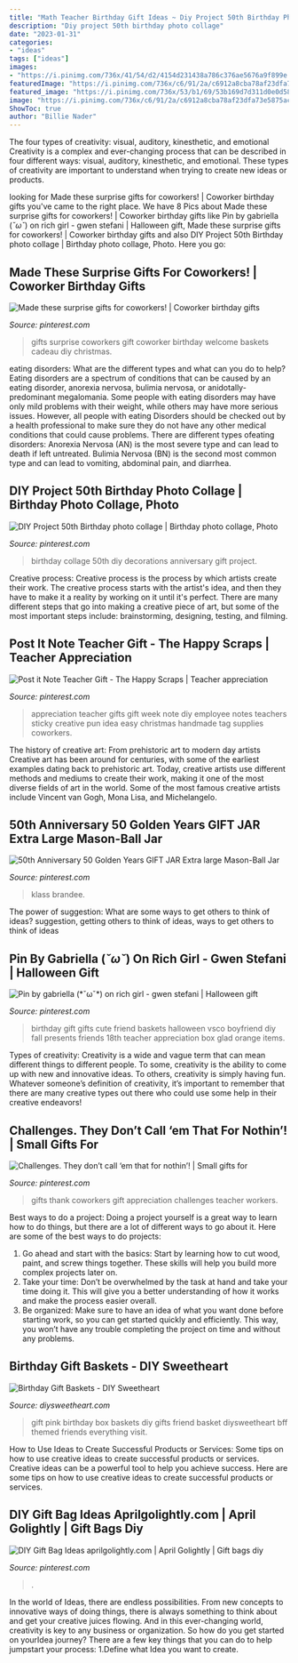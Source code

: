 ```yaml
---
title: "Math Teacher Birthday Gift Ideas ~ Diy Project 50th Birthday Photo Collage"
description: "Diy project 50th birthday photo collage"
date: "2023-01-31"
categories:
- "ideas"
tags: ["ideas"]
images:
- "https://i.pinimg.com/736x/41/54/d2/4154d231438a786c376ae5676a9f899e.jpg"
featuredImage: "https://i.pinimg.com/736x/c6/91/2a/c6912a8cba78af23dfa73e5875ac5301--birthday-photo-collages-birthday-photos.jpg"
featured_image: "https://i.pinimg.com/736x/53/b1/69/53b169d7d311d0e0d58e5dd1580b9265.jpg"
image: "https://i.pinimg.com/736x/c6/91/2a/c6912a8cba78af23dfa73e5875ac5301--birthday-photo-collages-birthday-photos.jpg"
ShowToc: true
author: "Billie Nader"
---
```



The four types of creativity: visual, auditory, kinesthetic, and emotional
Creativity is a complex and ever-changing process that can be described in four different ways: visual, auditory, kinesthetic, and emotional. These types of creativity are important to understand when trying to create new ideas or products.

	

		
looking for Made these surprise gifts for coworkers! | Coworker birthday gifts you've came to the right place. We have 8 Pics about Made these surprise gifts for coworkers! | Coworker birthday gifts like Pin by gabriella (*ˇωˇ*) on rich girl - gwen stefani | Halloween gift, Made these surprise gifts for coworkers! | Coworker birthday gifts and also DIY Project 50th Birthday photo collage | Birthday photo collage, Photo. Here you go:
		
    
## Made These Surprise Gifts For Coworkers! | Coworker Birthday Gifts

<img loading=lazy src="https://i.pinimg.com/736x/d7/de/7f/d7de7f3036452481ec1a36ba552885ca.jpg" onerror="this.onerror=null;this.src='https://tse1.mm.bing.net/th?id=OIP._RWDRkbUWLhZpraWLFtVXAHaJ3&amp;pid=15.1';" alt="Made these surprise gifts for coworkers! | Coworker birthday gifts">

_Source: pinterest.com_

>gifts surprise coworkers gift coworker birthday welcome baskets cadeau diy christmas. 

	

eating disorders: What are the different types and what can you do to help?
Eating disorders are a spectrum of conditions that can be caused by an eating disorder, anorexia nervosa, bulimia nervosa, or anidotally-predominant megalomania. Some people with eating disorders may have only mild problems with their weight, while others may have more serious issues. However, all people with eating Disorders should be checked out by a health professional to make sure they do not have any other medical conditions that could cause problems. 
There are different types ofeating disorders: Anorexia Nervosa (AN) is the most severe type and can lead to death if left untreated. Bulimia Nervosa (BN) is the second most common type and can lead to vomiting, abdominal pain, and diarrhea.

    
## DIY Project 50th Birthday Photo Collage | Birthday Photo Collage, Photo

<img loading=lazy src="https://i.pinimg.com/736x/c6/91/2a/c6912a8cba78af23dfa73e5875ac5301--birthday-photo-collages-birthday-photos.jpg" onerror="this.onerror=null;this.src='https://tse3.mm.bing.net/th?id=OIP.DxIu1us6835Wb5nKCSE1LAEsDg&amp;pid=15.1';" alt="DIY Project 50th Birthday photo collage | Birthday photo collage, Photo">

_Source: pinterest.com_

>birthday collage 50th diy decorations anniversary gift project. 

	

Creative process:
Creative process is the process by which artists create their work. The creative process starts with the artist's idea, and then they have to make it a reality by working on it until it's perfect. There are many different steps that go into making a creative piece of art, but some of the most important steps include: brainstorming, designing, testing, and filming.

    
## Post It Note Teacher Gift - The Happy Scraps | Teacher Appreciation

<img loading=lazy src="https://i.pinimg.com/736x/41/54/d2/4154d231438a786c376ae5676a9f899e.jpg" onerror="this.onerror=null;this.src='https://tse4.mm.bing.net/th?id=OIP.umXgrWe6KIDKzbhZ4oMYwAHaLJ&amp;pid=15.1';" alt="Post it Note Teacher Gift - The Happy Scraps | Teacher appreciation">

_Source: pinterest.com_

>appreciation teacher gifts gift week note diy employee notes teachers sticky creative pun idea easy christmas handmade tag supplies coworkers. 

	

The history of creative art: From prehistoric art to modern day artists
Creative art has been around for centuries, with some of the earliest examples dating back to prehistoric art. Today, creative artists use different methods and mediums to create their work, making it one of the most diverse fields of art in the world. Some of the most famous creative artists include Vincent van Gogh, Mona Lisa, and Michelangelo.

    
## 50th Anniversary 50 Golden Years GIFT JAR Extra Large Mason-Ball Jar

<img loading=lazy src="https://i.pinimg.com/736x/03/b8/19/03b819bce3d0c699148282fec832028b.jpg" onerror="this.onerror=null;this.src='https://tse3.mm.bing.net/th?id=OIP.5nCsHVYrIuxm1c63To_HwgHaJ3&amp;pid=15.1';" alt="50th Anniversary 50 Golden Years GIFT JAR Extra large Mason-Ball Jar">

_Source: pinterest.com_

>klass brandee. 

	

The power of suggestion: What are some ways to get others to think of ideas?
suggestion, getting others to think of ideas, ways to get others to think of ideas

    
## Pin By Gabriella (*ˇωˇ*) On Rich Girl - Gwen Stefani | Halloween Gift

<img loading=lazy src="https://i.pinimg.com/736x/53/b1/69/53b169d7d311d0e0d58e5dd1580b9265.jpg" onerror="this.onerror=null;this.src='https://tse3.mm.bing.net/th?id=OIP.ZJ9oQCsM3-ewZ7Zv6urUSgHaJi&amp;pid=15.1';" alt="Pin by gabriella (*ˇωˇ*) on rich girl - gwen stefani | Halloween gift">

_Source: pinterest.com_

>birthday gift gifts cute friend baskets halloween vsco boyfriend diy fall presents friends 18th teacher appreciation box glad orange items. 

	

Types of creativity:
Creativity is a wide and vague term that can mean different things to different people. To some, creativity is the ability to come up with new and innovative ideas. To others, creativity is simply having fun. Whatever someone’s definition of creativity, it’s important to remember that there are many creative types out there who could use some help in their creative endeavors!

    
## Challenges. They Don’t Call ‘em That For Nothin’! | Small Gifts For

<img loading=lazy src="https://i.pinimg.com/736x/06/02/93/060293637d6cea7ecaf1986c6b19495f--thank-you-ideas-thank-you-gifts.jpg" onerror="this.onerror=null;this.src='https://tse2.mm.bing.net/th?id=OIP.CdIFAIIZmQVfpXZHSCxYmQHaLJ&amp;pid=15.1';" alt="Challenges. They don’t call ‘em that for nothin’! | Small gifts for">

_Source: pinterest.com_

>gifts thank coworkers gift appreciation challenges teacher workers. 

	

Best ways to do a project:
Doing a project yourself is a great way to learn how to do things, but there are a lot of different ways to go about it. Here are some of the best ways to do projects: 
1. Go ahead and start with the basics: Start by learning how to cut wood, paint, and screw things together. These skills will help you build more complex projects later on. 
2. Take your time: Don’t be overwhelmed by the task at hand and take your time doing it. This will give you a better understanding of how it works and make the process easier overall. 
3. Be organized: Make sure to have an idea of what you want done before starting work, so you can get started quickly and efficiently. This way, you won’t have any trouble completing the project on time and without any problems.

    
## Birthday Gift Baskets - DIY Sweetheart

<img loading=lazy src="https://diysweetheart.com/wp-content/uploads/2019/10/Pink-Gift-Box.jpg" onerror="this.onerror=null;this.src='https://tse3.mm.bing.net/th?id=OIP.jHGr6ieCcn4kItr0nJ64egHaJ4&amp;pid=15.1';" alt="Birthday Gift Baskets - DIY Sweetheart">

_Source: diysweetheart.com_

>gift pink birthday box baskets diy gifts friend basket diysweetheart bff themed friends everything visit. 

	

How to Use Ideas to Create Successful Products or Services: Some tips on how to use creative ideas to create successful products or services.
Creative ideas can be a powerful tool to help you achieve success. Here are some tips on how to use creative ideas to create successful products or services.

    
## DIY Gift Bag Ideas Aprilgolightly.com | April Golightly | Gift Bags Diy

<img loading=lazy src="https://i.pinimg.com/736x/68/93/d7/6893d7e454e482b589dadd4a5c7439e6--gift-ideas-diy-goodie-bags.jpg" onerror="this.onerror=null;this.src='https://tse2.mm.bing.net/th?id=OIP.G74omXtTgNJp3K05-I4fgQHaMt&amp;pid=15.1';" alt="DIY Gift Bag Ideas aprilgolightly.com | April Golightly | Gift bags diy">

_Source: pinterest.com_

>. 

	

In the world of Ideas, there are endless possibilities. From new concepts to innovative ways of doing things, there is always something to think about and get your creative juices flowing. And in this ever-changing world, creativity is key to any business or organization. So how do you get started on yourIdea journey? There are a few key things that you can do to help jumpstart your process: 1.Define what Idea you want to create.

